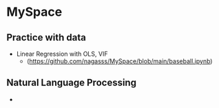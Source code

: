 # MySpace

## Practice with data
- Linear Regression with OLS, VIF
  - (https://github.com/nagasss/MySpace/blob/main/baseball.ipynb)

## Natural Language Processing
- 
